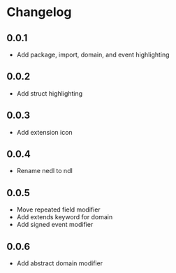 # Changelog

## 0.0.1

- Add package, import, domain, and event highlighting

## 0.0.2

- Add struct highlighting

## 0.0.3

- Add extension icon

## 0.0.4

- Rename nedl to ndl

## 0.0.5

- Move repeated field modifier
- Add extends keyword for domain
- Add signed event modifier

## 0.0.6

- Add abstract domain modifier
